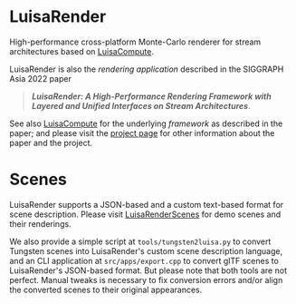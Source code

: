 # LuisaRender

High-performance cross-platform Monte-Carlo renderer for stream architectures based
on [LuisaCompute](https://github.com/LuisaGroup/LuisaCompute).

LuisaRender is also the *rendering application* described in the SIGGRAPH Asia 2022 paper
> ***LuisaRender: A High-Performance Rendering Framework with Layered and Unified Interfaces on Stream Architectures***.

See also [LuisaCompute](https://github.com/LuisaGroup/LuisaCompute) for the underlying *framework* as described in the paper; and please visit the [project page](https://luisa-render.com) for other information about the paper and the project.

# Scenes

LuisaRender supports a JSON-based and a custom text-based format for scene description. Please visit [LuisaRenderScenes](https://github.com/LuisaGroup/LuisaRenderScenes) for demo scenes and their renderings.

We also provide a simple script at `tools/tungsten2luisa.py` to convert Tungsten scenes into LuisaRender's custom scene description language, and an CLI application at `src/apps/export.cpp` to convert glTF scenes to LuisaRender's JSON-based format. But please note that both tools are not perfect. Manual tweaks is necessary to fix conversion errors and/or align the converted scenes to their original appearances.
